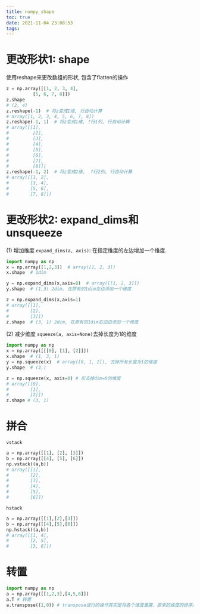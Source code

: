 ```yaml
---
title: numpy_shape
toc: true
date: 2021-11-04 23:08:53
tags:
---
```

# 更改形状1: shape
使用reshape来更改数组的形状, 包含了flatten的操作
```python
z = np.array([[1, 2, 3, 4],
          [5, 6, 7, 8]])
z.shape
# (2, 4)
z.reshape(-1)  # 将z变成1维, 行自动计算
# array([1, 2, 3, 4, 5, 6, 7, 8])
z.reshape(-1, 1)  # 将z变成1维, ?行1列, 行自动计算
# array([[1],
#         [2],
#         [3],
#         [4],
#         [5],
#         [6],
#         [7],
#         [8]])
z.reshape(-1, 2)  # 将z变成2维,  ?行2列, 行自动计算
# array([[1, 2],
#        [3, 4],
#        [5, 6],
#        [7, 8]])
```



# 更改形状2: expand_dims和unsqueeze

(1) 增加维度
`expand_dims(a, axis)`: 在指定维度的左边增加一个维度.
```python
import numpy as np
x = np.array([1,2,3])  # array([1, 2, 3])
x.shape  # 1dim

y = np.expand_dims(x,axis=0)  # array([[1, 2, 3]])
y.shape  # (1,3) 2dim, 在原有的1dim左边添加一个维度

z = np.expand_dims(x,axis=1)
# array([[1],
#        [2],
#        [3]])
z.shape  # (3, 1) 2dim, 在原有的1dim右边边添加一个维度
```

(2) 减少维度
`squeeze(a, axis=None)`去掉长度为1的维度

```python
import numpy as np
x = np.array([[[0], [1], [2]]])
x.shape  # (1, 3, 1)
y = np.squeeze(x)  # array([0, 1, 2]), 去掉所有长度为1的维度
y.shape  # (3,)

z = np.squeeze(x, axis=0) # 仅去掉dim=0的维度
# array([[0],
#        [1],
#        [2]])
z.shape # (3, 1)
```


# 拼合
`vstack`
```python
a = np.array([[1], [2], [3]])
b = np.array([[4], [5], [6]])
np.vstack((a,b))
# array([[1],
#        [2],
#        [3],
#        [4],
#        [5],
#        [6]])
```
`hstack`
```python
a = np.array([[1],[2],[3]])
b = np.array([[4],[5],[6]])
np.hstack((a,b))
# array([[1, 4],
#        [2, 5],
#        [3, 6]])
```


# 转置
```python
import numpy as np
a = np.array([[1,2,3],[4,5,6]])
a.T # 转置
a.transpose((1,0)) # transpose进行的操作其实是将各个维度重置，原来的维度的排序是(0,1), 转换成(1,0)相当于进行了转置
```